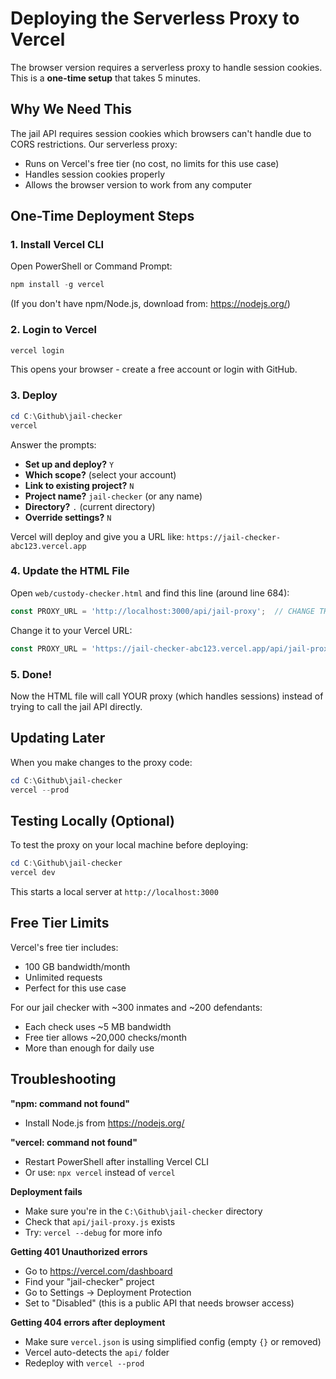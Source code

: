 # Deploying the Serverless Proxy to Vercel

The browser version requires a serverless proxy to handle session cookies. This is a **one-time setup** that takes 5 minutes.

## Why We Need This

The jail API requires session cookies which browsers can't handle due to CORS restrictions. Our serverless proxy:
- Runs on Vercel's free tier (no cost, no limits for this use case)
- Handles session cookies properly
- Allows the browser version to work from any computer

## One-Time Deployment Steps

### 1. Install Vercel CLI

Open PowerShell or Command Prompt:

```powershell
npm install -g vercel
```

(If you don't have npm/Node.js, download from: https://nodejs.org/)

### 2. Login to Vercel

```powershell
vercel login
```

This opens your browser - create a free account or login with GitHub.

### 3. Deploy

```powershell
cd C:\Github\jail-checker
vercel
```

Answer the prompts:
- **Set up and deploy?** `Y`
- **Which scope?** (select your account)
- **Link to existing project?** `N`
- **Project name?** `jail-checker` (or any name)
- **Directory?** `.` (current directory)
- **Override settings?** `N`

Vercel will deploy and give you a URL like: `https://jail-checker-abc123.vercel.app`

### 4. Update the HTML File

Open `web/custody-checker.html` and find this line (around line 684):

```javascript
const PROXY_URL = 'http://localhost:3000/api/jail-proxy';  // CHANGE THIS
```

Change it to your Vercel URL:

```javascript
const PROXY_URL = 'https://jail-checker-abc123.vercel.app/api/jail-proxy';
```

### 5. Done!

Now the HTML file will call YOUR proxy (which handles sessions) instead of trying to call the jail API directly.

## Updating Later

When you make changes to the proxy code:

```powershell
cd C:\Github\jail-checker
vercel --prod
```

## Testing Locally (Optional)

To test the proxy on your local machine before deploying:

```powershell
cd C:\Github\jail-checker
vercel dev
```

This starts a local server at `http://localhost:3000`

## Free Tier Limits

Vercel's free tier includes:
- 100 GB bandwidth/month
- Unlimited requests
- Perfect for this use case

For our jail checker with ~300 inmates and ~200 defendants:
- Each check uses ~5 MB bandwidth
- Free tier allows ~20,000 checks/month
- More than enough for daily use

## Troubleshooting

**"npm: command not found"**
- Install Node.js from https://nodejs.org/

**"vercel: command not found"**
- Restart PowerShell after installing Vercel CLI
- Or use: `npx vercel` instead of `vercel`

**Deployment fails**
- Make sure you're in the `C:\Github\jail-checker` directory
- Check that `api/jail-proxy.js` exists
- Try: `vercel --debug` for more info

**Getting 401 Unauthorized errors**
- Go to https://vercel.com/dashboard
- Find your "jail-checker" project
- Go to Settings → Deployment Protection
- Set to "Disabled" (this is a public API that needs browser access)

**Getting 404 errors after deployment**
- Make sure `vercel.json` is using simplified config (empty `{}` or removed)
- Vercel auto-detects the `api/` folder
- Redeploy with `vercel --prod`
